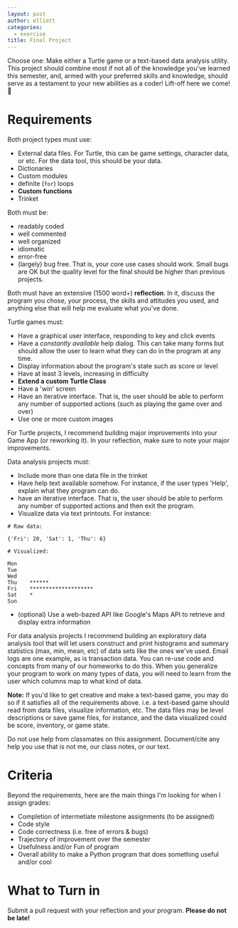 ```yaml
---
layout: post
author: elliott
categories:
  - exercise
title: Final Project
---
```


Choose one: Make either a Turtle game or a text-based data analysis utility.  This project should combine
most if not all of the knowledge you've learned this semester, and, armed with your preferred skills and knowledge,
should serve as a testament to your new abilities as a coder!  Lift-off here we come! :rocket:

# Requirements

Both project types must use:

- External data files.  For Turtle, this can be game settings, character data, or etc.  For the data tool, this should be your data.
- Dictionaries
- Custom modules
- definite (`for`) loops
- **Custom functions**
- Trinket

Both must be:

- readably coded
- well commented
- well organized
- idiomatic
- error-free
- (largely) bug free.  That is, your core use cases should work.  Small bugs are OK but the quality level for the final should be higher than previous projects.


Both must have an extensive (1500 word+) **reflection**.  In it, discuss the program you chose, your process, the skills and attitudes you used, and anything
else that will help me evaluate what you've done.

Turtle games must:

- Have a graphical user interface, responding to key and click events
- Have a *constantly available* help dialog.  This can take many forms but should allow the user to learn what they can do in the program at any time.
- Display information about the program's state such as score or level
- Have at least 3 levels, increasing in difficulty
- **Extend a custom Turtle Class**
- Have a 'win' screen
- Have an iterative interface.  That is, the user should be able to perform any number of supported actions (such as playing the game over and over)
- Use one or more custom images

For Turtle projects, I recommend building major improvements into your Game App (or reworking it).  In your reflection, make sure to note your major improvements.

Data analysis projects must:

- Include more than one data file in the trinket
- Have help text available somehow.  For instance, if the user types 'Help', explain what they program can do.
- have an iterative interface.  That is, the user should be able to perform any number of supported actions and then exit the program.
- Visualize data via text printouts.  For instance:

```
# Raw data:

{'Fri': 20, 'Sat': 1, 'Thu': 6}

# Visualized:

Mon
Tue
Wed
Thu    ******
Fri    ********************
Sat    *
Sun
```

- (optional) Use a web-bazed API like Google's Maps API to retrieve and display extra information

For data analysis projects I recommend building an exploratory data analysis tool that will let users
construct and print histograms and summary statistics (max, min, mean, etc)
of data sets like the ones we've used.  Email logs are one example, as is transaction data.  You can re-use code and concepts
from many of our homeworks to do this.  When you generalize your program to work on many types of data, you will need
to learn from the user which columns map to what kind of data.

**Note:** If you'd like to get creative and make a text-based game, you may do so if it satisfies all of the requirements above.  i.e. a text-based game should read from data files, visualize information, etc.  The data files may be level descriptions or save game files, for instance, and the data visualized could be score, inventory, or game state.

Do not use help from classmates on this assignment.  Document/cite any help you use that is not me, our class notes, or our text.

# Criteria

Beyond the requirements, here are the main things I'm looking for when I assign grades:

- Completion of intermetiate milestone assignments (to be assigned)
- Code style
- Code correctness (i.e. free of errors & bugs)
- Trajectory of improvement over the semester
- Usefulness and/or Fun of program
- Overall ability to make a Python program that does something useful and/or cool

# What to Turn in

Submit a pull request with your reflection and your program.  **Please do not be late!**